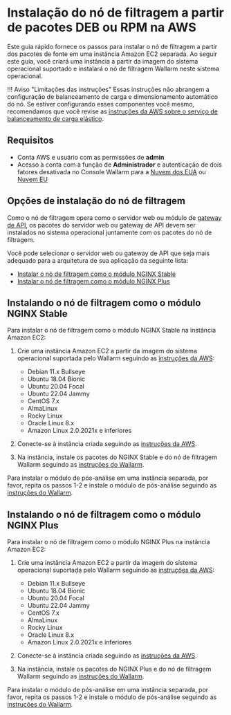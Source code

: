 # Instalação do nó de filtragem a partir de pacotes DEB ou RPM na AWS

Este guia rápido fornece os passos para instalar o nó de filtragem a partir dos pacotes de fonte em uma instância Amazon EC2 separada. Ao seguir este guia, você criará uma instância a partir da imagem do sistema operacional suportado e instalará o nó de filtragem Wallarm neste sistema operacional.

!!! Aviso "Limitações das instruções"
    Essas instruções não abrangem a configuração de balanceamento de carga e dimensionamento automático do nó. Se estiver configurando esses componentes você mesmo, recomendamos que você revise as [instruções da AWS sobre o serviço de balanceamento de carga elástico](https://docs.aws.amazon.com/elasticloadbalancing/latest/userguide/what-is-load-balancing.html).

## Requisitos

* Conta AWS e usuário com as permissões de **admin**
* Acesso à conta com a função de **Administrador** e autenticação de dois fatores desativada no Console Wallarm para a [Nuvem dos EUA](https://us1.my.wallarm.com/) ou [Nuvem EU](https://my.wallarm.com/)

## Opções de instalação do nó de filtragem

Como o nó de filtragem opera como o servidor web ou módulo de [gateway de API](https://www.wallarm.com/what/the-concept-of-an-api-gateway), os pacotes do servidor web ou gateway de API devem ser instalados no sistema operacional juntamente com os pacotes do nó de filtragem.

Você pode selecionar o servidor web ou gateway de API que seja mais adequado para a arquitetura de sua aplicação da seguinte lista:

* [Instalar o nó de filtragem como o módulo NGINX Stable](#instalando-o-nó-de-filtragem-como-o-módulo-nginx-stable)
* [Instalar o nó de filtragem como o módulo NGINX Plus](#instalando-o-nó-de-filtragem-como-o-módulo-nginx-plus)

## Instalando o nó de filtragem como o módulo NGINX Stable

Para instalar o nó de filtragem como o módulo NGINX Stable na instância Amazon EC2:

1. Crie uma instância Amazon EC2 a partir da imagem do sistema operacional suportada pelo Wallarm seguindo as [instruções da AWS](https://docs.aws.amazon.com/AWSEC2/latest/UserGuide/EC2_GetStarted.html#ec2-launch-instance):

    * Debian 11.x Bullseye
    * Ubuntu 18.04 Bionic
    * Ubuntu 20.04 Focal
    * Ubuntu 22.04 Jammy
    * CentOS 7.x
    * AlmaLinux
    * Rocky Linux
    * Oracle Linux 8.x
    * Amazon Linux 2.0.2021x e inferiores
2. Conecte-se à instância criada seguindo as [instruções da AWS](https://docs.aws.amazon.com/AWSEC2/latest/UserGuide/AccessingInstances.html).
3. Na instância, instale os pacotes do NGINX Stable e do nó de filtragem Wallarm seguindo as [instruções do Wallarm](../../../installation/nginx/dynamic-module.md).

Para instalar o módulo de pós-análise em uma instância separada, por favor, repita os passos 1-2 e instale o módulo de pós-análise seguindo as [instruções do Wallarm](../../../admin-en/installation-postanalytics-en.md).

## Instalando o nó de filtragem como o módulo NGINX Plus

Para instalar o nó de filtragem como o módulo NGINX Plus na instância Amazon EC2:

1. Crie uma instância Amazon EC2 a partir da imagem do sistema operacional suportada pelo Wallarm seguindo as [instruções da AWS](https://docs.aws.amazon.com/AWSEC2/latest/UserGuide/EC2_GetStarted.html#ec2-launch-instance):

    * Debian 11.x Bullseye
    * Ubuntu 18.04 Bionic
    * Ubuntu 20.04 Focal
    * Ubuntu 22.04 Jammy
    * CentOS 7.x
    * AlmaLinux
    * Rocky Linux
    * Oracle Linux 8.x
    * Amazon Linux 2.0.2021x e inferiores
2. Conecte-se à instância criada seguindo as [instruções da AWS](https://docs.aws.amazon.com/AWSEC2/latest/UserGuide/AccessingInstances.html).
3. Na instância, instale os pacotes do NGINX Plus e do nó de filtragem Wallarm seguindo as [instruções do Wallarm](../../../installation/nginx/dynamic-module.md).

Para instalar o módulo de pós-análise em uma instância separada, por favor, repita os passos 1-2 e instale o módulo de pós-análise seguindo as [instruções do Wallarm](../../../admin-en/installation-postanalytics-en.md).